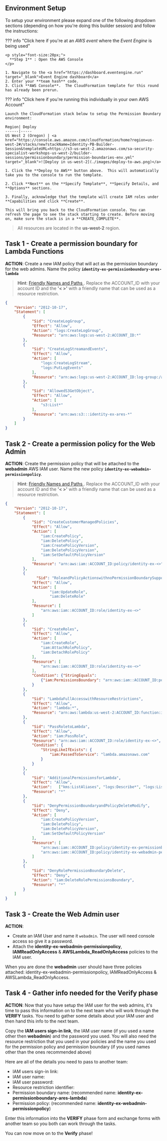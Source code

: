 ## Environment Setup

To setup your environment please expand one of the following dropdown sections (depending on how you're doing this builder session) and follow the instructions:

??? info  "Click here if you're at an *AWS event* where the *Event Engine* is being used"

    <p style="font-size:20px;">
      **Step 1** : Open the AWS Console
    </p>

	1. Navigate to the <a href="https://dashboard.eventengine.run" target="_blank">Event Engine dashboard</a>
	2. Enter your **team hash** code.
	3. Click **AWS Console**.  The CloudFormation template for this round has already been prerun.

??? info "Click here if you're running this individually in your own AWS Account"

    Launch the CloudFormation stack below to setup the Permission Boundary environment:

    Region| Deploy
    ------|-----
    US West 2 (Oregon) | <a href="https://console.aws.amazon.com/cloudformation/home?region=us-west-2#/stacks/new?stackName=Identity-PB-Builder-Session&templateURL=https://s3-us-west-2.amazonaws.com/sa-security-specialist-workshops-us-west-2/builder-sessions/permissionboundary/permission-boundaries-env.yml" target="_blank">![Deploy in us-west-2](./images/deploy-to-aws.png)</a>

    1. Click the **Deploy to AWS** button above.  This will automatically take you to the console to run the template.  

    2. Click **Next** on the **Specify Template**, **Specify Details, and **Options** sections.

    3. Finally, acknowledge that the template will create IAM roles under **Capabilities and click **Create**.

    This will bring you back to the CloudFormation console. You can refresh the page to see the stack starting to create. Before moving on, make sure the stack is in a **CREATE_COMPLETE**.


> All resources are located in the **us-west-2** region.

## Task 1 - Create a permission boundary for Lambda Functions

**ACTION**: Create a new IAM policy that will act as the permission boundary for the web admins. Name the policy **`identity-ex-permissionboundary-ares-lambda`**

>  **Hint**: <a href="https://docs.aws.amazon.com/IAM/latest/UserGuide/reference_identifiers.html" target="_blank">Friendly Names and Paths
</a>. Replace the ACCOUNT_ID with your account ID and the **'< >'** with a friendly name that can be used as a resource restriction.  

``` json
{
    "Version": "2012-10-17",
    "Statement": [
        {
            "Sid": "CreateLogGroup",
            "Effect": "Allow",
            "Action": "logs:CreateLogGroup",
            "Resource": "arn:aws:logs:us-west-2:ACCOUNT_ID:*"
        },
        {
            "Sid": "CreateLogStreamandEvents",
            "Effect": "Allow",
            "Action": [
                "logs:CreateLogStream",
                "logs:PutLogEvents"
            ],
            "Resource": "arn:aws:logs:us-west-2:ACCOUNT_ID:log-group:/aws/lambda/identity-ex-<>:*"
        },
        {
            "Sid": "AllowedS3GetObject",
            "Effect": "Allow",
            "Action": [
                "s3:List*"
            ],
            "Resource": "arn:aws:s3:::identity-ex-ares-*"
        }
    ]
}
```

## Task 2 - Create a permission policy for the Web Admin

**ACTION**: Create the permission policy that will be attached to the **webadmin** AWS IAM user. Name the new policy **`identity-ex-webadmin-permissionpolicy`**.

>  **Hint**: <a href="https://docs.aws.amazon.com/IAM/latest/UserGuide/reference_identifiers.html" target="_blank">Friendly Names and Paths
</a>. Replace the ACCOUNT_ID with your account ID and the **'< >'** with a friendly name that can be used as a resource restriction.

``` json
{
    "Version": "2012-10-17",
    "Statement": [
        {
            "Sid": "CreateCustomerManagedPolicies",
            "Effect": "Allow",
            "Action": [
                "iam:CreatePolicy",
                "iam:DeletePolicy",
                "iam:CreatePolicyVersion",
                "iam:DeletePolicyVersion",
                "iam:SetDefaultPolicyVersion"
            ],
            "Resource": "arn:aws:iam::ACCOUNT_ID:policy/identity-ex-<>"
        },
        {
              "Sid": "RoleandPolicyActionswithnoPermissionBoundarySupport",
            "Effect": "Allow",
            "Action": [
                    "iam:UpdateRole",
                    "iam:DeleteRole"
            ],
            "Resource": [
                "arn:aws:iam::ACCOUNT_ID:role/identity-ex-<>"
            ]
        },
        {
            "Sid": "CreateRoles",
            "Effect": "Allow",
            "Action": [
                "iam:CreateRole",
                "iam:AttachRolePolicy",
                "iam:DetachRolePolicy"
            ],
            "Resource": [
                "arn:aws:iam::ACCOUNT_ID:role/identity-ex-<>"
            ],
            "Condition": {"StringEquals":
                {"iam:PermissionsBoundary": "arn:aws:iam::ACCOUNT_ID:policy/identity-ex-permissionboundary-ares-lambda"}
            }
        },
        {
            "Sid": "LambdaFullAccesswithResourceRestrictions",
            "Effect": "Allow",
            "Action": "lambda:*",
            "Resource": "arn:aws:lambda:us-west-2:ACCOUNT_ID:function:identity-ex-<>"
        },
        {
            "Sid": "PassRoletoLambda",
            "Effect": "Allow",
            "Action": "iam:PassRole",
            "Resource": "arn:aws:iam::ACCOUNT_ID:role/identity-ex-<>",
            "Condition": {
                "StringLikeIfExists": {
                    "iam:PassedToService": "lambda.amazonaws.com"
                }
            }
        },
        {
            "Sid": "AdditionalPermissionsforLambda",
            "Effect": "Allow",
            "Action":   ["kms:ListAliases", "logs:Describe*", "logs:ListTagsLogGroup", "logs:FilterLogEvents", "logs:GetLogEvents"],
            "Resource": "*"
        },
        {
            "Sid": "DenyPermissionBoundaryandPolicyDeleteModify",
            "Effect": "Deny",
            "Action": [
                "iam:CreatePolicyVersion",
                "iam:DeletePolicy",
                "iam:DeletePolicyVersion",
                "iam:SetDefaultPolicyVersion"
            ],
            "Resource": [
                "arn:aws:iam::ACCOUNT_ID:policy/identity-ex-permissionboundary-ares-lambda",
                "arn:aws:iam::ACCOUNT_ID:policy/identity-ex-webadmin-permissionpolicy"
            ]
        },
        {
            "Sid": "DenyRolePermissionBoundaryDelete",
            "Effect": "Deny",
            "Action": "iam:DeleteRolePermissionsBoundary",
            "Resource": "*"
        }
    ]
}
```

## Task 3 - Create the Web Admin user

**ACTION**:

* Create an IAM User and name it `webadmin`. The user will need console access so give it a password.
* Attach the **identity-ex-webadmin-permissionpolicy**, **IAMReadOnlyAccess** & **AWSLambda_ReadOnlyAccess** policies to the IAM user.

When you are done the **webadmin** user should have three policies attached: identity-ex-webadmin-permissionpolicy, IAMReadOnlyAccess & AWSLambda_ReadOnlyAccess.

## Task 4 - Gather info needed for the Verify phase

**ACTION**: Now that you have setup the IAM user for the web admins, it's time to pass this information on to the next team who will work through the **VERIFY** tasks. You need to gather some details about your IAM user and then hand this info to the next team.

Copy the **IAM users sign-in link**, the IAM user name (if you used a name other then **webadmin**) and the password you used. You will also need the resource restriction that you used in your policies and the name you used for the permission policy and permission boundary (if you used names other than the ones recommended above)

Here are all of the details you need to pass to another team:

* IAM users sign-in link:   
* IAM user name:    
* IAM user password:    
* Resource restriction identifier:  
* Permission boundary name: (recommended name: **identity-ex-permissionboundary-ares-lambda**)
* Permission policy: (recommended name: **identity-ex-webadmin-permissionpolicy**)

Enter this information into the **VERIFY** phase form and exchange forms with another team so you both can work through the tasks.

You can now move on to the **Verify** phase!
